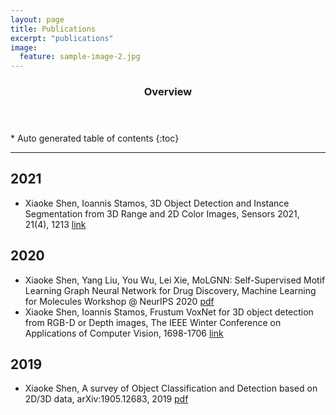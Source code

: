 ```yaml
---
layout: page
title: Publications
excerpt: "publications"
image:
  feature: sample-image-2.jpg
---
```


<section id="table-of-contents" class="toc">
  <header>
    <h3>Overview</h3>
  </header>
<div id="drawer" markdown="1">
*  Auto generated table of contents
{:toc}
</div>
</section><!-- /#table-of-contents -->

---

## 2021
- Xiaoke Shen, Ioannis Stamos, 3D Object Detection and Instance Segmentation from 3D Range and 2D Color Images, Sensors 2021, 21(4), 1213 [link](https://www.mdpi.com/992748)

## 2020
- Xiaoke Shen, Yang Liu, You Wu, Lei Xie, MoLGNN: Self-Supervised Motif Learning Graph Neural Network for Drug Discovery, Machine Learning for Molecules Workshop @ NeurIPS 2020 [pdf](https://ml4molecules.github.io/papers2020/ML4Molecules_2020_paper_4.pdf)  
- Xiaoke Shen, Ioannis Stamos, Frustum VoxNet for 3D object detection from RGB-D or Depth images, The IEEE Winter Conference on Applications of Computer Vision, 1698-1706 [link](https://openaccess.thecvf.com/content_WACV_2020/html/Shen_Frustum_VoxNet_for_3D_object_detection_from_RGB-D_or_Depth_WACV_2020_paper.html)

## 2019
- Xiaoke Shen, A survey of Object Classification and Detection based on 2D/3D data,  arXiv:1905.12683, 2019 [pdf](https://arxiv.org/pdf/1905.12683.pdf)

